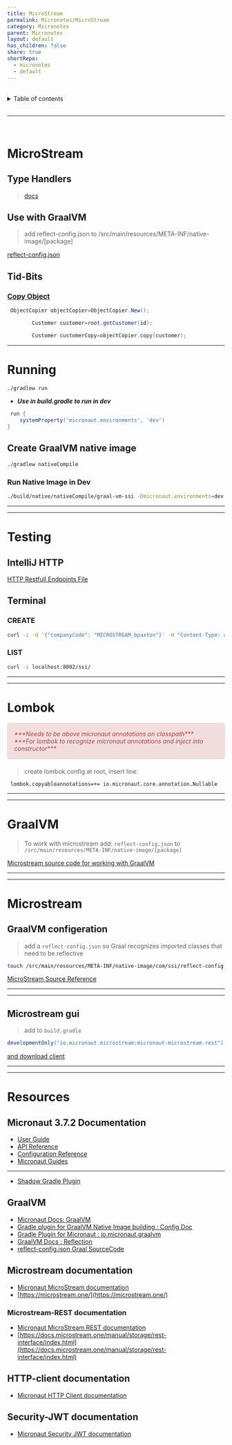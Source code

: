 ```yaml
---
title: MicroStream
permalink: Micronotes/MicroStream
category: Micronotes
parent: Micronotes
layout: default
has_children: false
share: true
shortRepo:
  - micronotes
  - default    
---
```



<br/>    

<details markdown="block">    
<summary>    
Table of contents    
</summary>    
{: .text-delta }    
1. TOC    
{:toc}    
</details>    

<br/>    

***    

<br/>    

# MicroStream

## Type Handlers

> [docs](https://docs.microstream.one/manual/storage/addendum/specialized-type-handlers.html)

## Use with GraalVM

> add reflect-config.json to /src/main/resources/META-INF/native-image/[package]

[reflect-config.json](https://gist.github.com/14paxton/d51cc2f493b8d8f4271c0cf55f2aefab)

## Tid-Bits

### [Copy Object](https://docs.microstream.one/manual/storage/storing-data/deep-copy.html)

```java    
 ObjectCopier objectCopier=ObjectCopier.New();

        Customer customer=root.getCustomer(id);

        Customer customerCopy=objectCopier.copy(customer);    
```    

    
---

# Running

```bash    
./gradlew run    
```    

- ***Use in build.gradle to run in dev***

```groovy    
 run {
    systemProperty('micronaut.environments', 'dev')
}    
```    

## Create GraalVM native image

```bash    
./gradlew nativeCompile    
```    

### Run Native Image in Dev

```bash    
./build/native/nativeCompile/graal-vm-ssi -Dmicronaut.environments=dev    
```    

    
---
    
---

# Testing

## IntelliJ HTTP

[HTTP Restfull Endpoints File](https://gist.github.com/14paxton/decd67f8b59069f9505ba9ba0210d0ee)

## Terminal

### CREATE

```bash    
curl -i -d '{"companyCode": "MICROSTREAM_bpaxton"}' -H "Content-Type: application/json" -X POST POST http://localhost:8082/ssi    
```    

### LIST

```bash    
curl -i localhost:8082/ssi/    
```    

---
    
---

# Lombok

<div style="padding: 15px; border: 1px solid transparent; border-color: transparent; margin-bottom: 20px; border-radius: 4px; color: #a94442; background-color: #f2dede; border-color: #ebccd1;">            
<em>***Needs to be above micronaut annotations on classpath***</em>
<br/>
<em> ***For lombok to recognize micronaut annotations and inject into constructor***      </em>
</div>     

> create lombok.config at root, insert line:

```properties    
 lombok.copyableannotations=+= io.micronaut.core.annotation.Nullable    
```    

---
    
---

# GraalVM

> To work with microstream add: ```reflect-config.json``` to ```/src/main/resources/META-INF/native-image/[package]```

[Microstream source code for working with GraalVM](https://github.com/microstream-one/example-graalvm-native/tree/master/graalvm-native/src/main/resources/META-INF/native-image)
    
---
    
---

# Microstream

## GraalVM configeration

> add a ```reflect-config.json``` so Graal recognizes imported classes that need to be reflective

```bash    
touch /src/main/resources/META-INF/native-image/com/ssi/reflect-config.json    
```    

[MicroStream Source Reference](https://gist.github.com/14paxton/d51cc2f493b8d8f4271c0cf55f2aefab)

---
    
---

## Microstream gui

> add to ```build.gradle```

```groovy
developmentOnly("io.micronaut.microstream:micronaut-microstream-rest")
```

[and download client ](https://docs.microstream.one/manual/storage/rest-interface/client-gui.html)
    
---
    
---

# Resources

## Micronaut 3.7.2 Documentation

- [User Guide](https://docs.micronaut.io/3.7.2/guide/index.html)
- [API Reference](https://docs.micronaut.io/3.7.2/api/index.html)
- [Configuration Reference](https://docs.micronaut.io/3.7.2/guide/configurationreference.html)
- [Micronaut Guides](https://guides.micronaut.io/index.html)

---

- [Shadow Gradle Plugin](https://plugins.gradle.org/plugin/com.github.johnrengelman.shadow)

## GraalVM

- [Micronaut Docs: GraalVM ](https://docs.micronaut.io/latest/guide/index.html#graal)
- [Gradle plugin for GraalVM Native Image building : Config Doc](https://graalvm.github.io/native-build-tools/0.9.13/gradle-plugin.html#configuration-options)
- [Gradle Plugin for Micronaut : io.micronaut.graalvm](https://plugins.gradle.org/plugin/io.micronaut.graalvm)
- [GraalVM Docs : Reflection](https://www.graalvm.org/22.2/reference-manual/native-image/metadata/)
- [reflect-config.json Graal SourceCode](https://github.com/oracle/graal/blob/master/docs/reference-manual/native-image/Reflection.md)

## Microstream documentation

- [Micronaut MicroStream documentation](https://micronaut-projects.github.io/micronaut-microstream/latest/guide)
- [https://microstream.one/](https://microstream.one/)

### Microstream-REST documentation

- [Micronaut MicroStream REST documentation](https://micronaut-projects.github.io/micronaut-microstream/latest/guide/#rest)
- [https://docs.microstream.one/manual/storage/rest-interface/index.html](https://docs.microstream.one/manual/storage/rest-interface/index.html)

## HTTP-client documentation

- [Micronaut HTTP Client documentation](https://docs.micronaut.io/latest/guide/index.html#httpClient)

## Security-JWT documentation

- [Micronaut Security JWT documentation](https://micronaut-projects.github.io/micronaut-security/latest/guide/index.html)